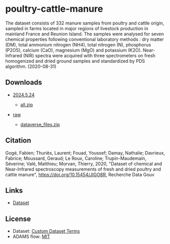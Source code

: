 # poultry-cattle-manure
The dataset consists of 332 manure samples from poultry and cattle origin, sampled in farms located in major 
regions of livestock production in mainland France and Reunion Island. The samples were analysed for seven 
chemical properties following conventional laboratory methods : dry matter (DM), total ammonium nitrogen (NH4), 
total nitrogen (N), phosphorus (P2O5), calcium (CaO), magnesium (MgO) and potassium (K2O). Near-Infrared (NIR) 
spectra were acquired with three spectrometers on fresh homogenized and dried ground samples and standardized 
by PDS algorithm. (2020-08-31) 


## Downloads

* [2024.5.24](https://github.com/spectral-datasets/pollen/releases/tag/v2024.5.24)

  * [all.zip](https://github.com/spectral-datasets/pollen/releases/download/v2024.5.24/all.zip)
 
* [raw](https://github.com/spectral-datasets/pollen/releases/tag/raw)

  * [dataverse_files.zip](https://github.com/spectral-datasets/pollen/releases/download/raw/dataverse_files.zip) 


## Citation

Gogé, Fabien; Thuriès, Laurent; Fouad, Youssef; Damay, Nathalie; Davrieux, Fabrice; Moussard, Geraud; Le Roux, Caroline; Trupin-Maudemain, Séverine; Valé, Matthieu; Morvan, Thierry, 2020, "Dataset of chemical and Near-Infrared spectroscopy measurements of fresh and dried poultry and cattle manure", https://doi.org/10.15454/JIGO8R, Recherche Data Gouv


## Links

* [Dataset](https://data.inrae.fr/dataset.xhtml?persistentId=doi:10.15454/JIGO8R)


## License

* Dataset: [Custom Dataset Terms](https://entrepot.recherche.data.gouv.fr/dataset.xhtml?persistentId=doi:10.15454/JIGO8R&version=1.2&selectTab=termsTab)
* ADAMS flow: [MIT](https://opensource.org/licenses/MIT)
